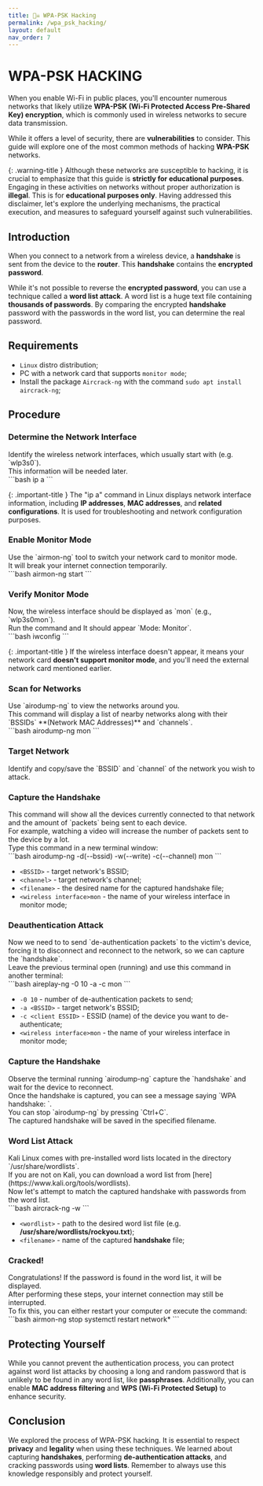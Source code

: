 ```yaml
---
title: 🏴‍☠️ WPA-PSK Hacking
permalink: /wpa_psk_hacking/
layout: default
nav_order: 7
---
```


# **WPA-PSK HACKING**

When you enable Wi-Fi in public places, you'll encounter numerous networks that likely utilize **WPA-PSK (Wi-Fi Protected Access Pre-Shared Key) encryption**, which is commonly used in wireless networks to secure data transmission.

While it offers a level of security, there are **vulnerabilities** to consider. This guide will explore one of the most common methods of hacking **WPA-PSK** networks.

{: .warning-title }
Although these networks are susceptible to hacking, it is crucial to emphasize that this guide is **strictly for educational purposes**. Engaging in these activities on networks without proper authorization is **illegal**. This is for **educational purposes only**. Having addressed this disclaimer, let's explore the underlying mechanisms, the practical execution, and measures to safeguard yourself against such vulnerabilities.

## **Introduction**

When you connect to a network from a wireless device, a **handshake** is sent from the device to the **router**. This **handshake** contains the **encrypted password**.

While it's not possible to reverse the **encrypted password**, you can use a technique called a **word list attack**. A word list is a huge text file containing **thousands of passwords**. By comparing the encrypted **handshake** password with the passwords in the word list, you can determine the real password.

## **Requirements**

- `Linux` distro distribution;
- PC with a network card that supports `monitor mode`;
- Install the package `Aircrack-ng` with the command `sudo apt install aircrack-ng`;

## **Procedure**

### **Determine the Network Interface**

<div class="code-example" markdown="1">
Identify the wireless network interfaces, which usually start with (e.g. `wlp3s0`).
<br>This information will be needed later.
</div>
```bash
ip a
```

{: .important-title }
The "ip a" command in Linux displays network interface information, including **IP addresses**, **MAC addresses**, and **related configurations**. It is used for troubleshooting and network configuration purposes.

### **Enable Monitor Mode**

<div class="code-example" markdown="1">
Use the `airmon-ng` tool to switch your network card to monitor mode.
<br>It will break your internet connection temporarily.
</div>
```bash
airmon-ng start <wireless interface>
```

### **Verify Monitor Mode**

<div class="code-example" markdown="1">
Now, the wireless interface should be displayed as `<interface>mon` (e.g., `wlp3s0mon`).
<br>Run the command and It should appear `Mode: Monitor`.
</div>
```bash
iwconfig
```

{: .important-title }
If the wireless interface doesn't appear, it means your network card **doesn't support monitor mode**, and you'll need the external network card mentioned earlier.

### **Scan for Networks**

<div class="code-example" markdown="1">
Use `airodump-ng` to view the networks around you.
<br>This command will display a list of nearby networks along with their `BSSIDs` **(Network MAC Addresses)** and `channels`.
</div>
```bash
airodump-ng <wireless interface>mon
```

### **Target Network**

<div class="code-example" markdown="1">
Identify and copy/save the `BSSID` and `channel` of the network you wish to attack.
</div>

### **Capture the Handshake**

<div class="code-example" markdown="1">
This command will show all the devices currently connected to that network and the amount of `packets` being sent to each device.
<br>For example, watching a video will increase the number of packets sent to the device by a lot.
<br>Type this command in a new terminal window:
</div>
```bash
airodump-ng -d(--bssid) <BSSID> -w(--write) <filename> -c(--channel) <channel>  <wireless interface>mon
```

- `<BSSID>` - target network's BSSID;
- `<channel>` - target network's channel;
- `<filename>` - the desired name for the captured handshake file;
- `<wireless interface>mon` - the name of your wireless interface in monitor mode;

### **Deauthentication Attack**

<div class="code-example" markdown="1">
Now we need to to send `de-authentication packets` to the victim's device, forcing it to disconnect and reconnect to the network, so we can capture the `handshake`.
<br>Leave the previous terminal open (running) and use this command in another terminal:
</div>
```bash
aireplay-ng -0 10 -a <BSSID> -c <client ESSID> <wireless interface>mon
```

- `-0 10` - number of de-authentication packets to send;
- `-a <BSSID>` - target network's BSSID;
- `-c <client ESSID>` - ESSID (name) of the device you want to de-authenticate;
- `<wireless interface>mon` - the name of your wireless interface in monitor mode;

### **Capture the Handshake**

<div class="code-example" markdown="1">
Observe the terminal running `airodump-ng` capture the `handshake` and wait for the device to reconnect.
<br>Once the handshake is captured, you can see a message saying `WPA handshake: <BSSID>`.
<br>You can stop `airodump-ng` by pressing `Ctrl+C`.
<br>The captured handshake will be saved in the specified filename.
</div>

### **Word List Attack**
<div class="code-example" markdown="1">
Kali Linux comes with pre-installed word lists located in the directory `/usr/share/wordlists`.
<br>If you are not on Kali, you can download a word list from [here](https://www.kali.org/tools/wordlists).
<br>Now let's attempt to match the captured handshake with passwords from the word list.
</div>
```bash
aircrack-ng -w <wordlist> <filename>
```

- `<wordlist>` - path to the desired word list file (e.g. **/usr/share/wordlists/rockyou.txt**);
- `<filename>` - name of the captured **handshake** file;

### **Cracked!**
<div class="code-example" markdown="1">
Congratulations! If the password is found in the word list, it will be displayed.
<br>After performing these steps, your internet connection may still be interrupted.
<br>To fix this, you can either restart your computer or execute the command:
</div>
```bash
airmon-ng stop <monitor interface>
systemctl restart network*
```

## **Protecting Yourself**
While you cannot prevent the authentication process, you can protect against word list attacks by choosing a long and random password that is unlikely to be found in any word list, like **passphrases**. Additionally, you can enable **MAC address filtering** and **WPS (Wi-Fi Protected Setup)** to enhance security.

## **Conclusion**
We explored the process of WPA-PSK hacking. It is essential to respect **privacy** and **legality** when using these techniques. We learned about capturing **handshakes**, performing **de-authentication attacks**, and cracking passwords using **word lists**. Remember to always use this knowledge responsibly and protect yourself.